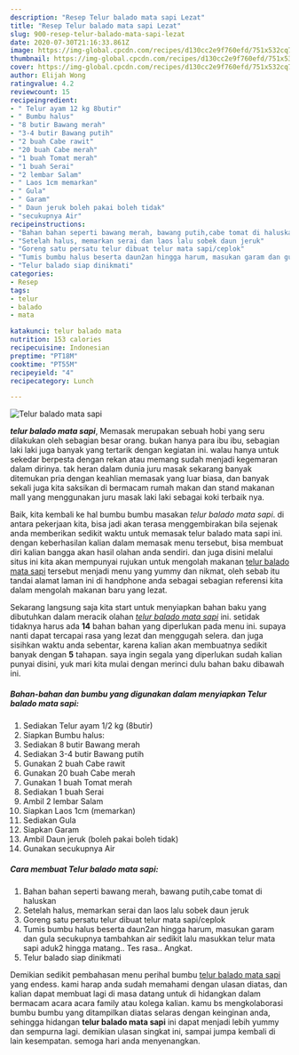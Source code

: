 ```yaml
---
description: "Resep Telur balado mata sapi Lezat"
title: "Resep Telur balado mata sapi Lezat"
slug: 900-resep-telur-balado-mata-sapi-lezat
date: 2020-07-30T21:16:33.861Z
image: https://img-global.cpcdn.com/recipes/d130cc2e9f760efd/751x532cq70/telur-balado-mata-sapi-foto-resep-utama.jpg
thumbnail: https://img-global.cpcdn.com/recipes/d130cc2e9f760efd/751x532cq70/telur-balado-mata-sapi-foto-resep-utama.jpg
cover: https://img-global.cpcdn.com/recipes/d130cc2e9f760efd/751x532cq70/telur-balado-mata-sapi-foto-resep-utama.jpg
author: Elijah Wong
ratingvalue: 4.2
reviewcount: 15
recipeingredient:
- " Telur ayam 12 kg 8butir"
- " Bumbu halus"
- "8 butir Bawang merah"
- "3-4 butir Bawang putih"
- "2 buah Cabe rawit"
- "20 buah Cabe merah"
- "1 buah Tomat merah"
- "1 buah Serai"
- "2 lembar Salam"
- " Laos 1cm memarkan"
- " Gula"
- " Garam"
- " Daun jeruk boleh pakai boleh tidak"
- "secukupnya Air"
recipeinstructions:
- "Bahan bahan seperti bawang merah, bawang putih,cabe tomat di haluskan"
- "Setelah halus, memarkan serai dan laos lalu sobek daun jeruk"
- "Goreng satu persatu telur dibuat telur mata sapi/ceplok"
- "Tumis bumbu halus beserta daun2an hingga harum, masukan garam dan gula secukupnya tambahkan air sedikit lalu masukkan telur mata sapi aduk2 hingga matang.. Tes rasa.. Angkat."
- "Telur balado siap dinikmati"
categories:
- Resep
tags:
- telur
- balado
- mata

katakunci: telur balado mata 
nutrition: 153 calories
recipecuisine: Indonesian
preptime: "PT18M"
cooktime: "PT55M"
recipeyield: "4"
recipecategory: Lunch

---
```



![Telur balado mata sapi](https://img-global.cpcdn.com/recipes/d130cc2e9f760efd/751x532cq70/telur-balado-mata-sapi-foto-resep-utama.jpg)

<b><i>telur balado mata sapi</i></b>, Memasak merupakan sebuah hobi yang seru dilakukan oleh sebagian besar orang. bukan hanya para ibu ibu, sebagian laki laki juga banyak yang tertarik dengan kegiatan ini. walau hanya untuk sekedar berpesta dengan rekan atau memang sudah menjadi kegemaran dalam dirinya. tak heran dalam dunia juru masak sekarang banyak ditemukan pria dengan keahlian memasak yang luar biasa, dan banyak sekali juga kita saksikan di bermacam rumah makan dan stand makanan mall yang menggunakan juru masak laki laki sebagai koki terbaik nya.



Baik, kita kembali ke hal bumbu bumbu masakan <i>telur balado mata sapi</i>. di antara pekerjaan kita, bisa jadi akan terasa menggembirakan bila sejenak anda memberikan sedikit waktu untuk memasak telur balado mata sapi ini. dengan keberhasilan kalian dalam memasak menu tersebut, bisa membuat diri kalian bangga akan hasil olahan anda sendiri. dan juga disini melalui situs ini kita akan mempunyai rujukan untuk mengolah makanan <u>telur balado mata sapi</u> tersebut menjadi menu yang yummy dan nikmat, oleh sebab itu tandai alamat laman ini di handphone anda sebagai sebagian referensi kita dalam mengolah makanan baru yang lezat.


Sekarang langsung saja kita start untuk menyiapkan bahan baku yang dibutuhkan dalam meracik olahan <u><i>telur balado mata sapi</i></u> ini. setidak tidaknya harus ada <b>14</b> bahan bahan yang diperlukan pada menu ini. supaya nanti dapat tercapai rasa yang lezat dan menggugah selera. dan juga sisihkan waktu anda sebentar, karena kalian akan membuatnya sedikit banyak dengan <b>5</b> tahapan. saya ingin segala yang diperlukan sudah kalian punyai disini, yuk mari kita mulai dengan merinci dulu bahan baku dibawah ini.

<!--inarticleads1-->

##### Bahan-bahan dan bumbu yang digunakan dalam menyiapkan Telur balado mata sapi:

1. Sediakan  Telur ayam 1/2 kg (8butir)
1. Siapkan  Bumbu halus:
1. Sediakan 8 butir Bawang merah
1. Sediakan 3-4 butir Bawang putih
1. Gunakan 2 buah Cabe rawit
1. Gunakan 20 buah Cabe merah
1. Gunakan 1 buah Tomat merah
1. Sediakan 1 buah Serai
1. Ambil 2 lembar Salam
1. Siapkan  Laos 1cm (memarkan)
1. Sediakan  Gula
1. Siapkan  Garam
1. Ambil  Daun jeruk (boleh pakai boleh tidak)
1. Gunakan secukupnya Air




<!--inarticleads2-->

##### Cara membuat Telur balado mata sapi:

1. Bahan bahan seperti bawang merah, bawang putih,cabe tomat di haluskan
1. Setelah halus, memarkan serai dan laos lalu sobek daun jeruk
1. Goreng satu persatu telur dibuat telur mata sapi/ceplok
1. Tumis bumbu halus beserta daun2an hingga harum, masukan garam dan gula secukupnya tambahkan air sedikit lalu masukkan telur mata sapi aduk2 hingga matang.. Tes rasa.. Angkat.
1. Telur balado siap dinikmati




Demikian sedikit pembahasan menu perihal bumbu <u>telur balado mata sapi</u> yang endess. kami harap anda sudah memahami dengan ulasan diatas, dan kalian dapat membuat lagi di masa datang untuk di hidangkan dalam bermacam acara acara family atau kolega kalian. kamu bs mengkolaborasi bumbu bumbu yang ditampilkan diatas selaras dengan keinginan anda, sehingga hidangan <b>telur balado mata sapi</b> ini dapat menjadi lebih yummy dan sempurna lagi. demikian ulasan singkat ini, sampai jumpa kembali di lain kesempatan. semoga hari anda menyenangkan.

